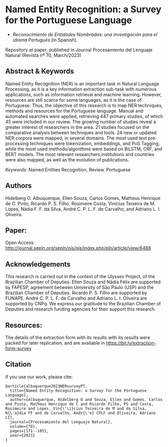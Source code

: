 # Named Entity Recognition: a Survey for the Portuguese Language
- *Reconocimiento de Entidades Nombradas: una investigación para el idioma Portugués* (in Spanish).

Repository at paper, published in Journal Procesamiento del Lenguaje Natural (Revista nº 70, March/2023)

## Abstract & Keywords
Named Entity Recognition (NER) is an important task in Natural Language Processing, as it is a key information extraction sub-task with numerous applications, such as information retrieval and machine learning. However, resources are still scarce for some languages, as it is the case of Portuguese. Thus, the objective of this research is to map NER techniques, methods and resources for the Portuguese language. Manual and automated searches were applied, retrieving 447 primary studies, of which 45 were included in our review. The growing number of studies reveal a greater interest of researchers in the area. 21 studies focused on the comparative analysis between techniques and tools. 24 new or updated NER corpora were mapped, in several domains. The most used text pre-processing techniques were tokenization, embeddings, and PoS Tagging, while the most used methods/algorithms were based on BiLSTM, CRF, and BERT models. The most relevant researchers,institutions and countries were also mapped, as well as the evolution of publications. 

*Keywords*: Named Entities Recognition, Review, Portuguese

## Authors
Hidelberg O. Albuquerque, Ellen Souza, Carlos Gomes, Matheus Henrique de C. Pinto, Ricardo P. S. Filho, Rosimeire Costa, Vinı́cius Teixeira de M. Lopes, Nádia F. F. da Silva, André C. P. L. F. de Carvalho, and Adriano L. I. Oliveira.

## Paper:
Open Access: http://journal.sepln.org/sepln/ojs/ojs/index.php/pln/article/view/6488

## Acknowledgements
This research is carried out in the context of the Ulysses Project, of the Brazilian Chamber of Deputies. Ellen Souza and Nádia Félix
are supported by FAPESP, agreement between University of São Paulo (USP) and the Brazilian Chamber of Deputies. Ricardo P. S. Filho are supported by FUNAPE. André C. P. L. F. de Carvalho and Adriano L. I. Oliveira are supported by CNPq. We express our gratitude to the Brazilian Chamber of Deputies and research funding agencies for their support this research.

## Resources:
The details of the extraction form with its results with its results were packed
for later replication, and are available in https://bit.ly/extraction-form-survey

## Citation
If you use our work, please cite:
```
@article{albuquerque2023NERsurveyPT,
  title={Named Entity Recognition: a Survey for the Portuguese Language},
  author={Albuquerque, Hidelberg O and Souza, Ellen and Gomes, Carlos and Pinto, Matheus Henrique de C and Ricardo Filho, PS and Costa, Rosimeire and Lopes, Vin{\'\i}cius Teixeira de M and da Silva, N{\'a}dia FF and de Carvalho, Andr{\'e} CPLF and Oliveira, Adriano LI},
  journal={Procesamiento del Lenguaje Natural},
  volume={70},
  pages={171--185},
  year={2023}
}
```
